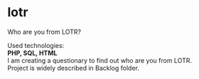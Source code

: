 # lotr
Who are you from LOTR?<br>

Used technologies:<br>
<b>PHP, SQL, HTML</b><br>
I am creating a questionary to find out who are you from LOTR.<br>
Project is widely described in Backlog folder.

